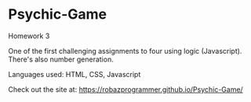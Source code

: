 # Psychic-Game
Homework 3

One of the first challenging assignments to four using logic (Javascript).
There's also number generation.

Languages used: HTML, CSS, Javascript

Check out the site at:
https://robazprogrammer.github.io/Psychic-Game/

